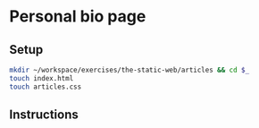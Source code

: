 # Personal bio page

## Setup

```bash
mkdir ~/workspace/exercises/the-static-web/articles && cd $_
touch index.html
touch articles.css
```

## Instructions
